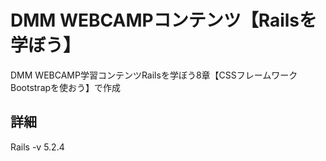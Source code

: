# DMM WEBCAMPコンテンツ【Railsを学ぼう】
DMM WEBCAMP学習コンテンツRailsを学ぼう8章【CSSフレームワークBootstrapを使おう】で作成

## 詳細
Rails -v 5.2.4
